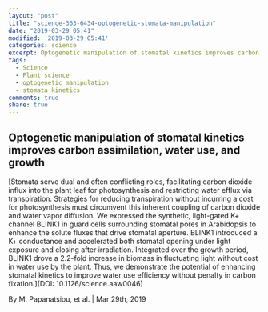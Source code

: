 ```yaml
---
layout: "post"
title: "science-363-6434-optogenetic-stomata-manipulation"
date: "2019-03-29 05:41"
modified: '2019-03-29 05:41'
categories: science
excerpt: Optogenetic manipulation of stomatal kinetics improves carbon assimilation, water use, and growth
tags:
  - Science
  - Plant science
  - optogenetic manipulation
  - stomata kinetics
comments: true
share: true
---
```


## Optogenetic manipulation of stomatal kinetics improves carbon assimilation, water use, and growth

[Stomata serve dual and often conflicting roles, facilitating carbon dioxide influx into the plant leaf for photosynthesis and restricting water efflux via transpiration. Strategies for reducing transpiration without incurring a cost for photosynthesis must circumvent this inherent coupling of carbon dioxide and water vapor diffusion. We expressed the synthetic, light-gated K+ channel BLINK1 in guard cells surrounding stomatal pores in Arabidopsis to enhance the solute fluxes that drive stomatal aperture. BLINK1 introduced a K+ conductance and accelerated both stomatal opening under light exposure and closing after irradiation. Integrated over the growth period, BLINK1 drove a 2.2-fold increase in biomass in fluctuating light without cost in water use by the plant. Thus, we demonstrate the potential of enhancing stomatal kinetics to improve water use efficiency without penalty in carbon fixation.](DOI: 10.1126/science.aaw0046)

By M. Papanatsiou, et al. | Mar 29th, 2019
